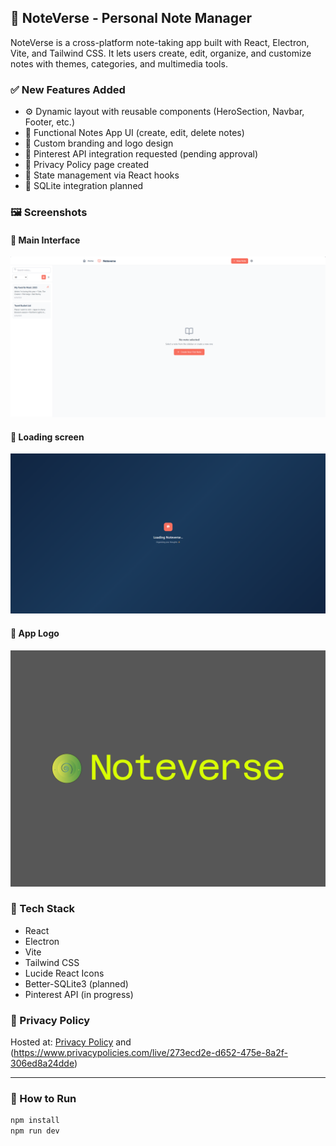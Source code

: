 ## 🚀 NoteVerse - Personal Note Manager

NoteVerse is a cross-platform note-taking app built with React, Electron, Vite, and Tailwind CSS. It lets users create, edit, organize, and customize notes with themes, categories, and multimedia tools.

### ✅ New Features Added

- ⚙️ Dynamic layout with reusable components (HeroSection, Navbar, Footer, etc.)
- 🧠 Functional Notes App UI (create, edit, delete notes)
- 🎨 Custom branding and logo design
- 📌 Pinterest API integration requested (pending approval)
- 🔐 Privacy Policy page created
- 💾 State management via React hooks
- 🧱 SQLite integration planned

### 🖼️ Screenshots

#### 📌 Main Interface

![Main Interface](NoteVerse/src/assets/screenshots/screenshot-main.png)

#### 🎨 Loading screen

![Theme Tools](NoteVerse/src/assets/screenshots/screenshot-loading.png)

#### 📱 App Logo

![Responsive](NoteVerse/src/assets/logos/noteverse-high-resolution-logo.png)

### 🧰 Tech Stack

- React
- Electron
- Vite
- Tailwind CSS
- Lucide React Icons
- Better-SQLite3 (planned)
- Pinterest API (in progress)

### 📜 Privacy Policy

Hosted at: [Privacy Policy](NoteVerse/src/assets/privacy/PRIVACY.MD) and (https://www.privacypolicies.com/live/273ecd2e-d652-475e-8a2f-306ed8a24dde)

---

### 🔧 How to Run

```bash
npm install
npm run dev
```
